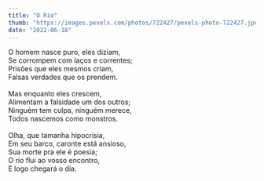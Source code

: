 ```yaml
---
title: "O Rio"
thumb: "https://images.pexels.com/photos/722427/pexels-photo-722427.jpeg"
date: "2022-06-18"
---
```

O homem nasce puro, eles diziam,  
Se corrompem com laços e correntes;  
Prisões que eles mesmos criam,  
Falsas verdades que os prendem.  
<br />
Mas enquanto eles crescem,  
Alimentam a falsidade um dos outros;  
Ninguém tem culpa, ninguém merece,  
Todos nascemos como monstros.  
<br />
Olha, que tamanha hipocrisia,  
Em seu barco, caronte está ansioso,  
Sua morte pra ele é poesia;  
O rio flui ao vosso encontro,  
E logo chegará o dia.  